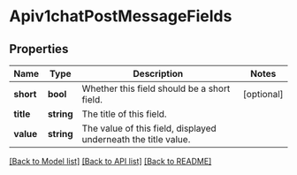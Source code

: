 # Apiv1chatPostMessageFields

## Properties
Name | Type | Description | Notes
------------ | ------------- | ------------- | -------------
**short** | **bool** | Whether this field should be a short field. | [optional] 
**title** | **string** | The title of this field. | 
**value** | **string** | The value of this field, displayed underneath the title value. | 

[[Back to Model list]](../../README.md#documentation-for-models) [[Back to API list]](../../README.md#documentation-for-api-endpoints) [[Back to README]](../../README.md)

